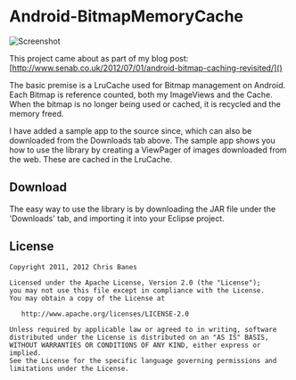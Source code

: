 Android-BitmapMemoryCache
=========================

![Screenshot](https://github.com/chrisbanes/Android-BitmapMemoryCache/raw/master/sample_screenshot.jpg)

This project came about as part of my blog post: [http://www.senab.co.uk/2012/07/01/android-bitmap-caching-revisited/]()

The basic premise is a LruCache used for Bitmap management on Android. Each Bitmap is reference counted, both my ImageViews and the Cache. When the bitmap is no longer being used or cached, it is recycled and the memory freed.

I have added a sample app to the source since, which can also be downloaded from the Downloads tab above. The sample app shows you how to use the library by creating a ViewPager of images downloaded from the web. These are cached in the LruCache. 

## Download
The easy way to use the library is by downloading the JAR file under the 'Downloads' tab, and importing it into your Eclipse project.


## License

    Copyright 2011, 2012 Chris Banes

    Licensed under the Apache License, Version 2.0 (the "License");
    you may not use this file except in compliance with the License.
    You may obtain a copy of the License at

       http://www.apache.org/licenses/LICENSE-2.0

    Unless required by applicable law or agreed to in writing, software
    distributed under the License is distributed on an "AS IS" BASIS,
    WITHOUT WARRANTIES OR CONDITIONS OF ANY KIND, either express or implied.
    See the License for the specific language governing permissions and
    limitations under the License.